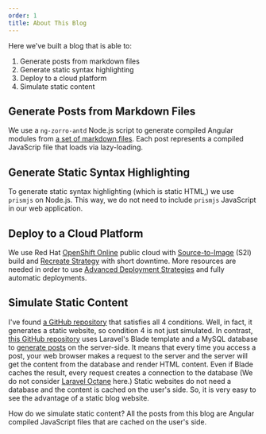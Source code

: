 ```yaml
---
order: 1
title: About This Blog
---
```


Here we've built a blog that is able to:

1. Generate posts from markdown files
2. Generate static syntax highlighting
3. Deploy to a cloud platform
4. Simulate static content

## Generate Posts from Markdown Files

We use a `ng-zorro-antd` Node.js script to generate compiled Angular modules from [a set of markdown files](https://github.com/cioina/alexei-cioina.b9ad.pro-us-east-1.openshiftapps.com/tree/main/posts).
Each post represents a compiled JavaScrip file that loads via lazy-loading.

## Generate Static Syntax Highlighting

To generate static syntax highlighting (which is static HTML,) we use `prismjs` on Node.js. This way, we do not need to include `prismjs` JavaScript in our web application.

## Deploy to a Cloud Platform

We use Red Hat [OpenShift Online](https://www.openshift.com/products/online/) public cloud
with [Source-to-Image](https://docs.openshift.com/container-platform/3.11/architecture/core_concepts/builds_and_image_streams.html#source-build) (S2I) build
and [Recreate Strategy](https://docs.openshift.com/container-platform/3.11/dev_guide/deployments/deployment_strategies.html#recreate-strategy) with short downtime.
More resources are needed in order to use [Advanced Deployment Strategies](https://docs.openshift.com/container-platform/3.11/dev_guide/deployments/advanced_deployment_strategies.html)
and fully automatic deployments.

## Simulate Static Content

I've found [a GitHub repository](https://github.com/dwightwatson/dwightwatson.com) that satisfies all 4 conditions. Well, in fact, it generates a static website, so condition 4 is not
just simulated. In contrast, [this GitHub repository](https://github.com/dwightwatson/neontsunami-laravel) uses Laravel's Blade template and a MySQL database to
[generate posts](https://github.com/dwightwatson/neontsunami-laravel/blob/master/resources/views/posts/show.blade.php) on the server-side. It means that every time you access a post,
your web browser makes a request to the server and the server will get the content from the database and render HTML content. Even if Blade caches the result, every request creates
a connection to the database (We do not consider [Laravel Octane](https://laravel.com/docs/8.x/octane) here.) Static websites do not need a database and the content is cached on
the user's side. So, it is very easy to see the advantage of a static blog website.

How do we simulate static content? All the posts from this blog are Angular compiled JavaScript files that are cached on the user's side.
